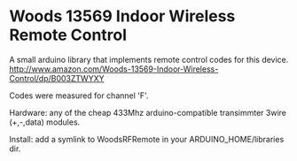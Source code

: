 # Woods 13569 Indoor Wireless Remote Control

A small arduino library that implements remote control codes for this device.
http://www.amazon.com/Woods-13569-Indoor-Wireless-Control/dp/B003ZTWYXY

Codes were measured for channel 'F'.

Hardware: any of the cheap 433Mhz arduino-compatible transimmter 3wire (+,-,data) modules.

Install: add a symlink to WoodsRFRemote in your ARDUINO_HOME/libraries dir.
